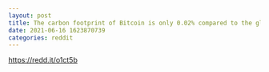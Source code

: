 ```yaml
--- 
layout: post 
title: The carbon footprint of Bitcoin is only 0.02% compared to the global food production 
date: 2021-06-16 1623870739 
categories: reddit 
--- 
```

https://redd.it/o1ct5b